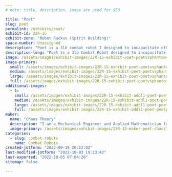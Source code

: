 ```yaml
---
# note: title, description, image are used for SEO

title: "Poet"
slug: poet
permalink: /exhibits/poet/
exhibit-id: 22R-15
exhibit-zone: "Robot Ruckus (Spirit Building)"
space-number: Unassigned
description: "Poet is a 3lb combat robot I designed to incapacitate other bots in short, explosive matches."
description-long: "Poet is a 3lb Combat Robot designed to incapacitate its opponent as quickly as possible. Poet&#039;s primary method of destruction is the 8 inch horizontal flywheel in the front of the robot. In the event of failure, the Plan B is to explode spectacularly. My main goal is to wreak havoc in the arena for myself and my opponent, regardless of the winner."
image: /assets/images/exhibit-images/22R-15-exhibit-poet-poetvsphantomcyclone-large.jpg
image-primary: 
  small: /assets/images/exhibit-images/22R-15-exhibit-poet-poetvsphantomcyclone-small.jpg
  medium: /assets/images/exhibit-images/22R-15-exhibit-poet-poetvsphantomcyclone-medium.jpg
  large: /assets/images/exhibit-images/22R-15-exhibit-poet-poetvsphantomcyclone-large.jpg
  full: /assets/images/exhibit-images/22R-15-exhibit-poet-poetvsphantomcyclone-full.jpg
additional-images: 
  - 1:
    small: /assets/images/exhibit-images/22R-15-exhibit-addl1-poet-poetprefight-small.jpg
    medium: /assets/images/exhibit-images/22R-15-exhibit-addl1-poet-poetprefight-medium.jpg
    large: /assets/images/exhibit-images/22R-15-exhibit-addl1-poet-poetprefight-large.jpg
    full: /assets/images/exhibit-images/22R-15-exhibit-addl1-poet-poetprefight-full.jpg
maker: 
  name: "Chaos Theory"
  description: "I am a Mechanical Engineer and Applied Mathematician for a small jewelry supplier based outside Washington DC. In my free time, I study a branch of mathematics called Dynamical Systems and build combat robots. This tournament is the second event that my current bot, Poet, has attended. With all the upgrades I have implemented since my last event, I am excited to see how Poet does at Maker Faire Orlando!"
  image-primary: /assets/images/exhibit-images/22R-15-maker-poet-chaostheory-example-medium.png
categories: 
  - slug: combat-robots
    name: Combat Robots
created-jotform: "2022-09-19 20:13:02"
last-modified-jotform: "2022-10-03 19:23:42"
last-exported: "2022-10-05 07:04:28"
sitemap: false

---
```

